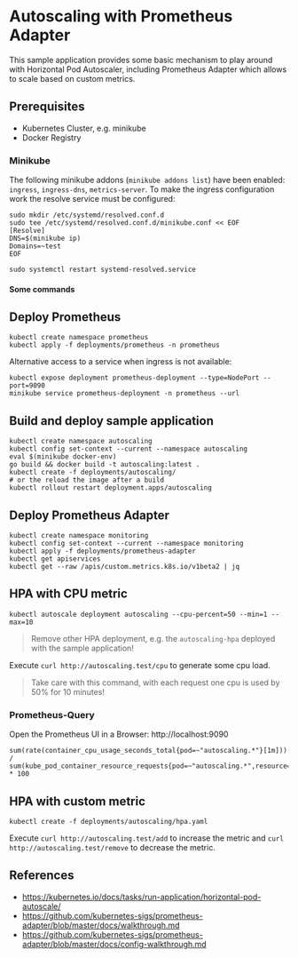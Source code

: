 # Autoscaling with Prometheus Adapter

This sample application provides some basic mechanism to play around with Horizontal Pod Autoscaler,
including Prometheus Adapter which allows to scale based on custom metrics.

## Prerequisites

* Kubernetes Cluster, e.g. minikube
* Docker Registry

### Minikube

The following minikube addons (`minikube addons list`) have been enabled: `ingress`, `ingress-dns`, `metrics-server`.
To make the ingress configuration work the resolve service must be configured:

```
sudo mkdir /etc/systemd/resolved.conf.d
sudo tee /etc/systemd/resolved.conf.d/minikube.conf << EOF
[Resolve]
DNS=$(minikube ip)
Domains=~test
EOF

sudo systemctl restart systemd-resolved.service
```

#### Some commands


## Deploy Prometheus
```
kubectl create namespace prometheus
kubectl apply -f deployments/prometheus -n prometheus
```

Alternative access to a service when ingress is not available:

```
kubectl expose deployment prometheus-deployment --type=NodePort --port=9090
minikube service prometheus-deployment -n prometheus --url
```

## Build and deploy sample application

```
kubectl create namespace autoscaling
kubectl config set-context --current --namespace autoscaling
eval $(minikube docker-env)
go build && docker build -t autoscaling:latest .
kubectl create -f deployments/autoscaling/
# or the reload the image after a build
kubectl rollout restart deployment.apps/autoscaling
```

## Deploy Prometheus Adapter
```
kubectl create namespace monitoring
kubectl config set-context --current --namespace monitoring
kubectl apply -f deployments/prometheus-adapter
kubectl get apiservices
kubectl get --raw /apis/custom.metrics.k8s.io/v1beta2 | jq
```

## HPA with CPU metric

```
kubectl autoscale deployment autoscaling --cpu-percent=50 --min=1 --max=10
```

> Remove other HPA deployment, e.g. the `autoscaling-hpa` deployed with the sample application!

Execute `curl http://autoscaling.test/cpu` to generate some cpu load. 
> Take care with this command, with each request one cpu is used by 50% for 10 minutes!

### Prometheus-Query

Open the Prometheus UI in  a Browser: http://localhost:9090

```
sum(rate(container_cpu_usage_seconds_total{pod=~"autoscaling.*"}[1m])) 
/ 
sum(kube_pod_container_resource_requests{pod=~"autoscaling.*",resource="cpu"}) * 100
```

## HPA with custom metric

```
kubectl create -f deployments/autoscaling/hpa.yaml
```

Execute `curl http://autoscaling.test/add` to increase the metric and `curl http://autoscaling.test/remove` to decrease the metric.

## References

* https://kubernetes.io/docs/tasks/run-application/horizontal-pod-autoscale/
* https://github.com/kubernetes-sigs/prometheus-adapter/blob/master/docs/walkthrough.md
* https://github.com/kubernetes-sigs/prometheus-adapter/blob/master/docs/config-walkthrough.md